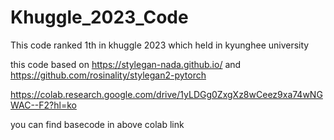 # Khuggle_2023_Code
This code ranked 1th in khuggle 2023 which held in kyunghee university

this code based on https://stylegan-nada.github.io/ and https://github.com/rosinality/stylegan2-pytorch

https://colab.research.google.com/drive/1yLDGg0ZxgXz8wCeez9xa74wNGWAC--F2?hl=ko

you can find basecode in above colab link

